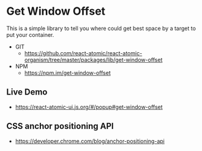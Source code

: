 Get Window Offset
===============
This is a simple library to tell you where could get best space by a target to put your container.

   * GIT
      * https://github.com/react-atomic/react-atomic-organism/tree/master/packages/lib/get-window-offset
   * NPM
      * https://npm.im/get-window-offset

## Live Demo
   * https://react-atomic-ui.js.org/#/popup#get-window-offset

## CSS anchor positioning API 
   * https://developer.chrome.com/blog/anchor-positioning-api
